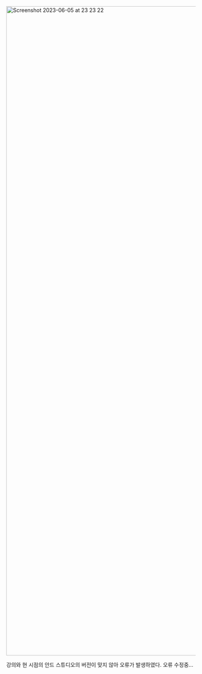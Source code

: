<img width="1728" alt="Screenshot 2023-06-05 at 23 23 22" src="https://github.com/QQWaseokE/Today-I-Learned/assets/127533265/d0f6c8a1-b78c-44d2-b25d-e8246495ffe0">

강의와 현 시점의 안드 스튜디오의 버전이 맞지 않아 오류가 발생하였다.
오류 수정중...

